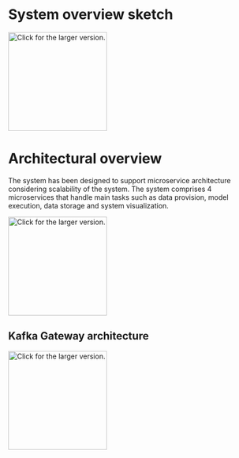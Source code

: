 # System overview sketch

<a href="https://drive.google.com/uc?export=view&id=0B7nXQPitZPZiWmI5ZTJFRmJRT2s"><img src="https://drive.google.com/uc?export=view&id=0B7nXQPitZPZiWmI5ZTJFRmJRT2s" style="width:200px; height:200px" title="Click for the larger version." /></a>

# Architectural overview

The system has been designed to support microservice architecture considering scalability of the system. The system comprises 4 microservices that handle main tasks such as data provision, model execution, data storage and system visualization.  

<a href="https://drive.google.com/uc?export=view&id=0B7nXQPitZPZia00xNlFZMWtrZFU"><img src="https://drive.google.com/uc?export=view&id=0B7nXQPitZPZia00xNlFZMWtrZFU" style="width:200px; height:200px" title="Click for the larger version." /></a>

## Kafka Gateway architecture
<a href="https://drive.google.com/uc?export=view&id=0B7nXQPitZPZiRnJjWUcxcC1uc3c"><img src="https://drive.google.com/uc?export=view&id=0B7nXQPitZPZiRnJjWUcxcC1uc3c" style="width:200px; height:200px" title="Click for the larger version." /></a>